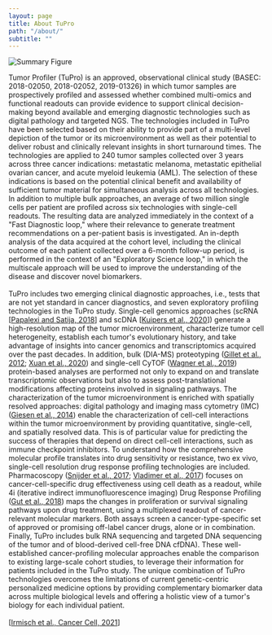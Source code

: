 ```yaml
---
layout: page
title: About TuPro
path: "/about/"
subtitle: ""
---
```


![Summary Figure](/tu-pro_website/assets/img/tupro_summary_figure.jpg)

<div class="text-block">
    Tumor Profiler (TuPro) is an approved, observational clinical study (BASEC: 2018-02050, 2018-02052, 2019-01326) in which tumor samples are prospectively profiled and assessed whether combined multi-omics and functional readouts can provide evidence to support clinical decision-making beyond available and emerging diagnostic technologies such as digital pathology and targeted NGS. The technologies included in TuPro have been selected based on their ability to provide part of a multi-level depiction of the tumor or its microenvironment as well as their potential to deliver robust and clinically relevant insights in short turnaround times. The technologies are applied to 240 tumor samples collected over 3 years across three cancer indications: metastatic melanoma, metastatic epithelial ovarian cancer, and acute myeloid leukemia (AML). The selection of these indications is based on the potential clinical benefit and availability of sufficient tumor material for simultaneous analysis across all technologies. In addition to multiple bulk approaches, an average of two million single cells per patient are profiled across six technologies with single-cell readouts. The resulting data are analyzed immediately in the context of a "Fast Diagnostic loop," where their relevance to generate treatment recommendations on a per-patient basis is investigated. An in-depth analysis of the data acquired at the cohort level, including the clinical outcome of each patient collected over a 6-month follow-up period, is performed in the context of an "Exploratory Science loop," in which the multiscale approach will be used to improve the understanding of the disease and discover novel biomarkers.
    <br/><br/>
    TuPro includes two emerging clinical diagnostic approaches, i.e., tests that are not yet standard in cancer diagnostics, and seven exploratory profiling technologies in the TuPro study. Single-cell genomics approaches (scRNA [<a href="https://www.nature.com/articles/nri.2017.76">Papalexi and Satija, 2018</a>] and scDNA [<a href="https://www.biorxiv.org/content/10.1101/2020.04.28.065755v1">Kuipers et al., 2020</a>]) generate a high-resolution map of the tumor microenvironment, characterize tumor cell heterogeneity, establish each tumor's evolutionary history, and take advantage of insights into cancer genomics and transcriptomics acquired over the past decades. In addition, bulk (DIA-MS) proteotyping (<a href="https://www.sciencedirect.com/science/article/pii/S1535947620304424?via%3Dihub">Gillet et al., 2012</a>; <a href="https://www.nature.com/articles/s41467-020-18904-9">Xuan et al., 2020</a>) and single-cell CyTOF (<a href="https://pubmed.ncbi.nlm.nih.gov/30982598/">Wagner et al., 2019</a>) protein-based analyses are performed not only to expand on and translate transcriptomic observations but also to assess post-translational modifications affecting proteins involved in signaling pathways. The characterization of the tumor microenvironment is enriched with spatially resolved approaches: digital pathology and imaging mass cytometry (IMC) (<a href="https://www.nature.com/articles/nmeth.2869">Giesen et al., 2014</a>) enable the characterization of cell-cell interactions within the tumor microenvironment by providing quantitative, single-cell, and spatially resolved data. This is of particular value for predicting the success of therapies that depend on direct cell-cell interactions, such as immune checkpoint inhibitors. To understand how the comprehensive molecular profile translates into drug sensitivity or resistance, two ex vivo, single-cell resolution drug response profiling technologies are included. Pharmacoscopy (<a href="https://www.sciencedirect.com/science/article/pii/S2352302617302089">Snijder et al., 2017</a>; <a href="https://www.nature.com/articles/nchembio.2360">Vladimer et al., 2017</a>) focuses on cancer-cell-specific drug effectiveness using cell death as a readout, while 4i (iterative indirect immunofluorescence imaging) Drug Response Profiling (<a href="https://science.sciencemag.org/content/361/6401/eaar7042">Gut et al., 2018</a>) maps the changes in proliferation or survival signaling pathways upon drug treatment, using a multiplexed readout of cancer-relevant molecular markers. Both assays screen a cancer-type-specific set of approved or promising off-label cancer drugs, alone or in combination. Finally, TuPro includes bulk RNA sequencing and targeted DNA sequencing of the tumor and of blood-derived cell-free DNA cfDNA). These well-established cancer-profiling molecular approaches enable the comparison to existing large-scale cohort studies, to leverage their information for patients included in the TuPro study. The unique combination of TuPro technologies overcomes the limitations of current genetic-centric personalized medicine options by providing complementary biomarker data across multiple biological levels and offering a holistic view of a tumor's biology for each individual patient.
    <br/><br/>
    [<a href="https://doi.org/10.1016/j.ccell.2021.01.004">Irmisch et al., Cancer Cell, 2021</a>]
</div>